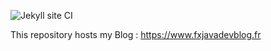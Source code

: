 ![Jekyll site CI](https://github.com/fxrobin/fxrobin.github.io/workflows/Jekyll%20site%20CI/badge.svg)

This repository hosts my Blog : <https://www.fxjavadevblog.fr>
